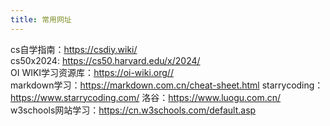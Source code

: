 ```yaml
---
title: 常用网址
---
```


cs自学指南：https://csdiy.wiki/  
cs50x2024: https://cs50.harvard.edu/x/2024/  
OI WIKI学习资源库：https://oi-wiki.org//  
markdown学习：https://markdown.com.cn/cheat-sheet.html
starrycoding：https://www.starrycoding.com/
洛谷：https://www.luogu.com.cn/
w3schools网站学习：https://cn.w3schools.com/default.asp
